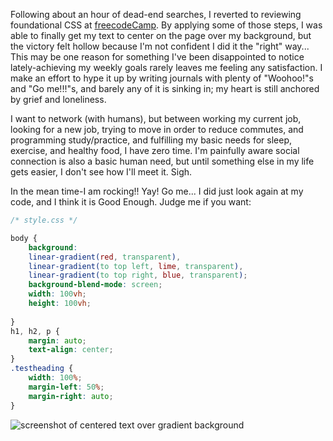 Following about an hour of dead-end searches, I reverted to reviewing foundational CSS at [freecodeCamp](https://www.freecodecamp.org/learn/2022/responsive-web-design/#learn-basic-css-by-building-a-cafe-menu). By applying some of those steps, I was able to finally get my text to center on the page over my background, but the victory felt hollow because I'm not confident I did it the "right" way... This may be one reason for something I've been disappointed to notice lately-achieving my weekly goals rarely leaves me feeling any satisfaction. I make an effort to hype it up by writing journals with plenty of "Woohoo!"s and "Go me!!!"s, and barely any of it is sinking in; my heart is still anchored by grief and loneliness. 

I want to network (with humans), but between working my current job, looking for a new job, trying to move in order to reduce commutes, and programming study/practice, and fulfilling my basic needs for sleep, exercise, and healthy food, I have zero time. I'm painfully aware social connection is also a basic human need, but until something else in my life gets easier, I don't see how I'll meet it. Sigh.

In the mean time-I am rocking!! Yay! Go me... I did just look again at my code, and I think it is Good Enough. Judge me if you want:

```css
/* style.css */

body {
    background: 
    linear-gradient(red, transparent),
    linear-gradient(to top left, lime, transparent),
    linear-gradient(to top right, blue, transparent);
    background-blend-mode: screen;
    width: 100vh;
    height: 100vh;
    
}
h1, h2, p {
    margin: auto;
    text-align: center;
}
.testheading {
    width: 100%;
    margin-left: 50%;
    margin-right: auto;
}
```
![screenshot of centered text over gradient background](https://i.imgur.com/PJb8giz.png)